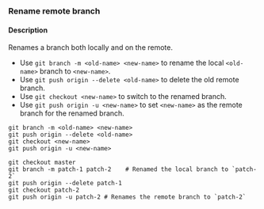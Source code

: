 ### Rename remote branch

#### Description



Renames a branch both locally and on the remote.

- Use `git branch -m <old-name> <new-name>` to rename the local `<old-name>` branch to `<new-name>`.
- Use `git push origin --delete <old-name>` to delete the old remote branch.
- Use `git checkout <new-name>` to switch to the renamed branch.
- Use `git push origin -u <new-name>` to set `<new-name>` as the remote branch for the renamed branch.

```shell
git branch -m <old-name> <new-name>
git push origin --delete <old-name>
git checkout <new-name>
git push origin -u <new-name>
```

```shell
git checkout master
git branch -m patch-1 patch-2    # Renamed the local branch to `patch-2`
git push origin --delete patch-1
git checkout patch-2
git push origin -u patch-2 # Renames the remote branch to `patch-2`
```
